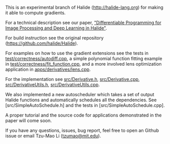 This is an experimental branch of Halide (http://halide-lang.org) for making it
able to compute gradients.

For a technical description see our paper, ["Differentiable Programming for
Image Processing and Deep Learning in Halide"](https://people.csail.mit.edu/tzumao/gradient_halide/).

For build instruction see the original repository (https://github.com/halide/Halide).

For examples on how to use the gradient extensions see the tests in
[test/correctness/autodiff.cpp](test/correctness/autodiff.cpp),
a simple polynomial function fitting example in [test/correctness/fit_function.cpp](test/correctness/fit_function.cpp),
and a more involved lens optimization application in [apps/derivatives/lens.cpp](apps/derivatives/lens.cpp).

For the implementation see [src/Derivative.h](src/Derivative.h),
[src/Derivative.cpp](src/Derivative.cpp),
[src/DerivativeUtils.h](src/DerivativeUtils.h),
[src/DerivativeUtils.cpp](src/DerivativeUtils.cpp).

We also implemented a new autoscheduler which takes a set of output Halide functions
and automatically schedules all the dependencies. See [src/SimpleAutoSchedule.h] and
the tests in [src/SimpleAutoSchedule.cpp].

A proper tutorial and the source code for applications demonstrated in the paper
will come soon.

If you have any questions, issues, bug report, feel free to open an Github issue
or email Tzu-Mao Li (tzumao@mit.edu).
